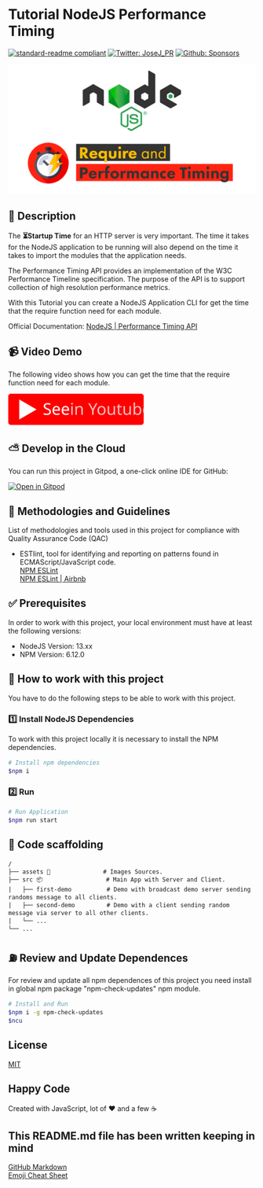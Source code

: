 # Tutorial NodeJS Performance Timing

[![standard-readme compliant](https://img.shields.io/badge/readme%20style-standard-brightgreen.svg?style=flat-square)](https://github.com/RichardLitt/standard-readme)
[![Twitter: JoseJ_PR](https://img.shields.io/twitter/url?color=1991DA&label=Twitter%20%40JoseJ_PR&logo=twitter&logoColor=FFFFFF&style=flat-square&url=https%3A%2F%2Ftwitter.com%2FJoseJ_PR)](https://twitter.com/JoseJ_PR)
[![Github: Sponsors](https://img.shields.io/twitter/url?color=032f62&label=Github%20Sponsors%20%40JoseJPR&logo=github&logoColor=FFFFFF&style=flat-square&url=https%3A%2F%2Fgithub.com%2Fsponsors%2FJoseJPR)](https://github.com/sponsors/JoseJPR)

![Banner](./assets/banner.png)

## 🔖 Description

The **⏳Startup Time** for an HTTP server is very important. The time it takes for the NodeJS application to be running will also depend on the time it takes to import the modules that the application needs.

The Performance Timing API provides an implementation of the W3C Performance Timeline specification. The purpose of the API is to support collection of high resolution performance metrics.

With this Tutorial you can create a NodeJS Application CLI for get the time that the require function need for each module.

Official Documentation: [NodeJS | Performance Timing API](https://nodejs.org/api/perf_hooks.html)

## 📹 Video Demo

The following video shows how you can get the time that the require function need for each module.

[![Video](./assets/youtube.svg)](https://youtu.be/6J2knxcVSuY)

## ⛅️ Develop in the Cloud

You can run this project in Gitpod, a one-click online IDE for GitHub:

[![Open in Gitpod](https://gitpod.io/button/open-in-gitpod.svg)](https://gitpod.io/#https://github.com/JoseJPR/tutorial-nodejs-performance-timing)

## 📌 Methodologies and Guidelines

List of methodologies and tools used in this project for compliance with Quality Assurance Code (QAC)

* ESTlint, tool for identifying and reporting on patterns found in ECMAScript/JavaScript code. \
  [NPM ESLint](https://www.npmjs.com/package/eslint) \
  [NPM ESLint | Airbnb](https://www.npmjs.com/package/eslint-config-airbnb)

## ✅ Prerequisites

In order to work with this project, your local environment must have at least the following versions:

* NodeJS Version: 13.xx
* NPM Version: 6.12.0

## 📐 How to work with this project

You have to do the following steps to be able to work with this project.

### 1️⃣ Install NodeJS Dependencies

To work with this project locally it is necessary to install the NPM dependencies.

```bash
# Install npm dependencies
$npm i
```

### 2️⃣ Run

```bash
# Run Application
$npm run start
```

## 📂 Code scaffolding

```any
/
├── assets 🌈               # Images Sources.
├── src 📦                  # Main App with Server and Client.
|   ├── first-demo          # Demo with broadcast demo server sending randoms message to all clients.
|   ├── second-demo         # Demo with a client sending random message via server to all other clients.
|   └── ...
└── ...
```

## ⛽️ Review and Update Dependences

For review and update all npm dependences of this project you need install in global npm package "npm-check-updates" npm module.

```bash
# Install and Run
$npm i -g npm-check-updates
$ncu
```

## License

[MIT](LICENSE.md)

## Happy Code

Created with JavaScript, lot of ❤️ and a few ☕️

## This README.md file has been written keeping in mind

[GitHub Markdown](https://guides.github.com/features/mastering-markdown/) \
[Emoji Cheat Sheet](https://www.webfx.com/tools/emoji-cheat-sheet/)
